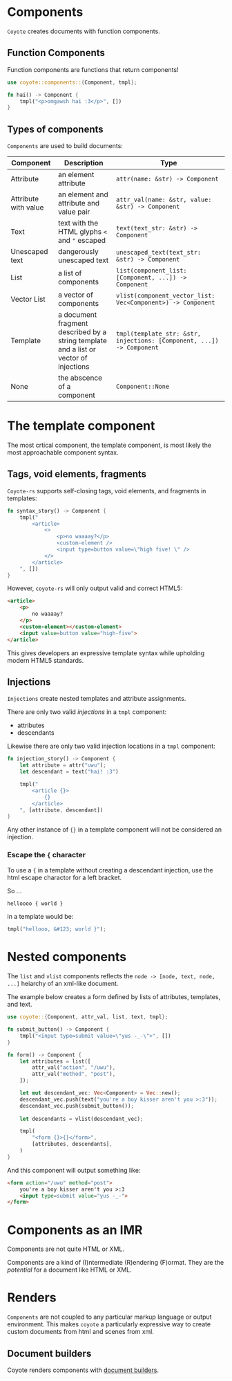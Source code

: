 # Components

`Coyote` creates documents with function components.

## Function Components

Function components are functions that return components!

```rust
use coyote::components::{Component, tmpl};

fn hai() -> Component {
    tmpl("<p>omgawsh hai :3</p>", [])
}
```

## Types of components

`Components` are used to build documents:

| Component | Description | Type |
| --------- | ---- | ----------- |
| Attribute | an element attribute | `attr(name: &str) -> Component` |
| Attribute with value | an element and attribute and value pair | `attr_val(name: &str, value: &str) -> Component` | 
| Text | text with the HTML glyphs `<` and `"` escaped | `text(text_str: &str) -> Component` |
| Unescaped text | dangerously unescaped text | `unescaped_text(text_str: &str) -> Component` |
| List | a list of components | `list(component_list: [Component, ...]) -> Component` |
| Vector List | a vector of components | `vlist(component_vector_list: Vec<Component>) -> Component` |
| Template | a document fragment described by a string template and a list or vector of injections | `tmpl(template_str: &str, injections: [Component, ...]) -> Component` |
| None | the abscence of a component | `Component::None` |

# The template component

The most crtical component, the template component, is most likely the most approachable component syntax.

## Tags, void elements, fragments

`Coyote-rs` supports self-closing tags, void elements, and fragments in templates:

```rs
fn syntax_story() -> Component {
    tmpl("
        <article>
            <>
                <p>no waaaay?</p>
                <custom-element />
                <input type=button value=\"high five! \" />
            </>
        </article>
    ", [])
}
```

However, `coyote-rs` will only output valid and correct HTML5:

```html
<article>
    <p>
        no waaaay?
    </p>
    <custom-element></custom-element>
    <input value=button value="high-five">
</article>
```

This gives developers an expressive template syntax while upholding modern HTML5 standards.

## Injections

`Injections` create nested templates and attribute assignments.

There are only two valid _injections_ in a `tmpl` component:
- attributes
- descendants

Likewise there are only two valid injection locations in a `tmpl` component:

```rs
fn injection_story() -> Component {
    let attribute = attr("uwu");
    let descendant = text("hai! :3")

    tmpl("
        <article {}>
            {}
        </article>
    ", [attribute, descendant])
}
```

Any other instance of `{}` in a template component will not be considered an injection.

### Escape the `{` character

To use a `{` in a template without creating a descendant injection, use the html escape charactor for a left bracket.

So ...

```html
helloooo { world }
```

in a template would be:

```rust
tmpl("hellooo, &#123; world }"); 
```

# Nested components

The `list` and `vlist` components reflects the `node -> [node, text, node, ...]` heiarchy of an xml-like document.

The example below creates a form defined by lists of attributes, templates, and text.

```rust
use coyote::{Component, attr_val, list, text, tmpl};

fn submit_button() -> Component {
    tmpl("<input type=submit value=\"yus -_-\">", [])
}

fn form() -> Component {
    let attributes = list([
        attr_val("action", "/uwu"),
        attr_val("method", "post"),
    ]);

    let mut descendant_vec: Vec<Component> = Vec::new();
    descendant_vec.push(text("you're a boy kisser aren't you >:3"));
    descendant_vec.push(submit_button());
    
    let descendants = vlist(descendant_vec);

    tmpl(
        "<form {}>{}</form>",
        [attributes, descendants],
    )
}
```

And this component will output something like:

```html
<form action="/uwu" method="post">
    you're a boy kisser aren't you >:3
    <input type=submit value="yus -_-">
</form>
```

# Components as an IMR

Components are not quite HTML or XML.

Components are a kind of (I)ntermediate (R)endering (F)ormat. They are the _potential_ for a document like HTML or XML.

# Renders

`Components` are not coupled to any particular markup language or output environment. This makes `coyote` a particularly expressive way to create custom documents from html and scenes from xml.

## Document builders

Coyote renders components with [document builders](./document_builders.md).
